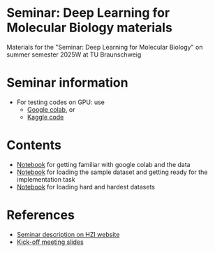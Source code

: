 # Seminar: Deep Learning for Molecular Biology materials
Materials for the "Seminar: Deep Learning for Molecular Biology" on summer semester 2025W at TU Braunschweig 

# Seminar information
* For testing codes on GPU: use 
  * [Google colab](https://colab.research.google.com/), or
  * [Kaggle code](https://www.kaggle.com/code)

# Contents
* [Notebook](src/intro_colab.ipynb)  for getting familiar with google colab and the data
* [Notebook](src/load_data.ipynb) for loading the sample dataset and getting ready for the implementation task
* [Notebook](src/load_data_hard.ipynb) for loading hard and hardest datasets

# References
* [Seminar description on HZI website](https://www.helmholtz-hzi.de/en/research/research-groups/details/computational-biology-for-infection-research/#workshops)
* [Kick-off meeting slides](./DLS-TUBS-2025-winter%--%kick%off%meeting.pptx)
